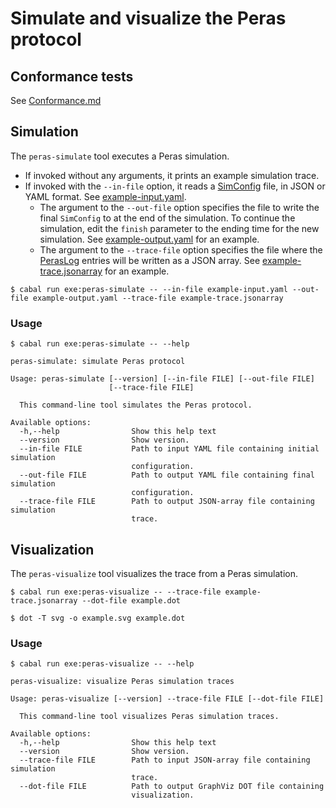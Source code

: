# Simulate and visualize the Peras protocol


## Conformance tests

See [Conformance.md](Conformance.md)


## Simulation

The `peras-simulate` tool executes a Peras simulation.

- If invoked without any arguments, it prints an example simulation trace.
- If invoked with the `--in-file` option, it reads a [SimConfig](src/Peras/Abstract/Protocol/Network.hs) file, in JSON or YAML format. See [example-input.yaml](example-input.yaml).
    - The argument to the `--out-file` option specifies the file to write the final `SimConfig` to at the end of the simulation. To continue the simulation, edit the `finish` parameter to the ending time for the new simulation. See [example-output.yaml](example-output.yaml) for an example.
    - The argument to the `--trace-file` option specifies the file where the [PerasLog](src/Peras/Abstract/Protocol/Trace.hs) entries will be written as a JSON array. See [example-trace.jsonarray](example-trace.jsonarray) for an example.

```console
$ cabal run exe:peras-simulate -- --in-file example-input.yaml --out-file example-output.yaml --trace-file example-trace.jsonarray
```

### Usage

```console
$ cabal run exe:peras-simulate -- --help

peras-simulate: simulate Peras protocol

Usage: peras-simulate [--version] [--in-file FILE] [--out-file FILE] 
                      [--trace-file FILE]

  This command-line tool simulates the Peras protocol.

Available options:
  -h,--help                Show this help text
  --version                Show version.
  --in-file FILE           Path to input YAML file containing initial simulation
                           configuration.
  --out-file FILE          Path to output YAML file containing final simulation
                           configuration.
  --trace-file FILE        Path to output JSON-array file containing simulation
                           trace.
```

## Visualization

The `peras-visualize` tool visualizes the trace from a Peras simulation.

```console
$ cabal run exe:peras-visualize -- --trace-file example-trace.jsonarray --dot-file example.dot

$ dot -T svg -o example.svg example.dot
```

### Usage

```console
$ cabal run exe:peras-visualize -- --help

peras-visualize: visualize Peras simulation traces

Usage: peras-visualize [--version] --trace-file FILE [--dot-file FILE]

  This command-line tool visualizes Peras simulation traces.

Available options:
  -h,--help                Show this help text
  --version                Show version.
  --trace-file FILE        Path to input JSON-array file containing simulation
                           trace.
  --dot-file FILE          Path to output GraphViz DOT file containing
                           visualization.
```
